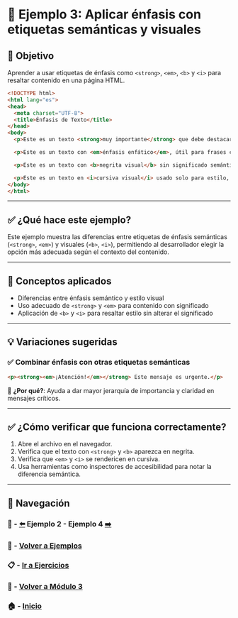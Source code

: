 # 🧪 Ejemplo 3: Aplicar énfasis con etiquetas semánticas y visuales

## 🎯 Objetivo
Aprender a usar etiquetas de énfasis como `<strong>`, `<em>`, `<b>` y `<i>` para resaltar contenido en una página HTML.

```html
<!DOCTYPE html>
<html lang="es">
<head>
  <meta charset="UTF-8">
  <title>Énfasis de Texto</title>
</head>
<body>
  <p>Este es un texto <strong>muy importante</strong> que debe destacarse semánticamente.</p>

  <p>Este es un texto con <em>énfasis enfático</em>, útil para frases con intención o tono.</p>

  <p>Este es un texto con <b>negrita visual</b> sin significado semántico adicional.</p>

  <p>Este es un texto en <i>cursiva visual</i> usado solo para estilo, no semántica.</p>
</body>
</html>
```

---

## ✅ ¿Qué hace este ejemplo?

Este ejemplo muestra las diferencias entre etiquetas de énfasis semánticas (`<strong>`, `<em>`) y visuales (`<b>`, `<i>`), permitiendo al desarrollador elegir la opción más adecuada según el contexto del contenido.

---

## 🧠 Conceptos aplicados

- Diferencias entre énfasis semántico y estilo visual
- Uso adecuado de `<strong>` y `<em>` para contenido con significado
- Aplicación de `<b>` y `<i>` para resaltar estilo sin alterar el significado

---

## 💡 Variaciones sugeridas

### ✅ Combinar énfasis con otras etiquetas semánticas

```html
<p><strong><em>¡Atención!</em></strong> Este mensaje es urgente.</p>
```
📌 **¿Por qué?**: Ayuda a dar mayor jerarquía de importancia y claridad en mensajes críticos.

---

## ✅ ¿Cómo verificar que funciona correctamente?

1. Abre el archivo en el navegador.
2. Verifica que el texto con `<strong>` y `<b>` aparezca en negrita.
3. Verifica que `<em>` y `<i>` se rendericen en cursiva.
4. Usa herramientas como inspectores de accesibilidad para notar la diferencia semántica.

---

## 🔁 Navegación

### 🧪 - [⬅️](./Ejemplo_2.md) Ejemplo 2 - Ejemplo 4 [➡️](./Ejemplo_4.md)

### 🧪 - [Volver a Ejemplos](../README.md)

### 📋 - [Ir a Ejercicios](../../Ejercicios/README.md)

### 📘 - [Volver a Módulo 3](../../Modulo_3.md)

### 🏠 - [Inicio](../../../README.md)

